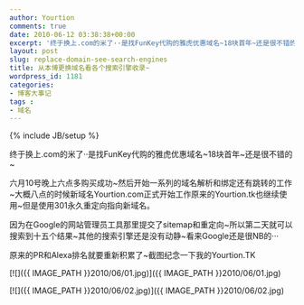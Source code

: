 ```yaml
---
author: Yourtion
comments: true
date: 2010-06-12 03:38:38+00:00
excerpt: '终于换上.com的米了··是找FunKey代购的雅虎优惠域名~18块首年~还是很不错的~新域名Yourtion.com正式开始工作原来的Yourtion.tk也继续使用~但是使用301永久重定向指向新域名。'
layout: post
slug: replace-domain-see-search-engines
title: 从本博更换域名看各个搜索引擎收录~
wordpress_id: 1181
categories:
- 博客大事记
tags :
- 域名
---
```

{% include JB/setup %}

终于换上.com的米了··是找FunKey代购的雅虎优惠域名~18块首年~还是很不错的~

六月10号晚上六点多购买成功~然后开始一系列的域名解析和绑定还有跳转的工作~大概八点的时候新域名Yourtion.com正式开始工作原来的Yourtion.tk也继续使用~但是使用301永久重定向指向新域名。

因为在Google的网站管理员工具那里提交了sitemap和重定向~所以第二天就可以搜索到十五个结果~其他的搜索引擎还是没有动静~看来Google还是很NB的···

原来的PR和Alexa排名就要重新积累了~截图纪念一下我的Yourtion.TK

[![]({{ IMAGE_PATH }}2010/06/01.jpg)]({{ IMAGE_PATH }}2010/06/01.jpg)


[![]({{ IMAGE_PATH }}2010/06/02.jpg)]({{ IMAGE_PATH }}2010/06/02.jpg)
